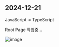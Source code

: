 <h2>2024-12-21</h2>
<p>JavaScript ➜ TypeScript</p>
<p>Root Page 작업중...</p>

![image](https://github.com/user-attachments/assets/76ad10a4-9cdd-4a01-8080-f6cfea168ae1)
